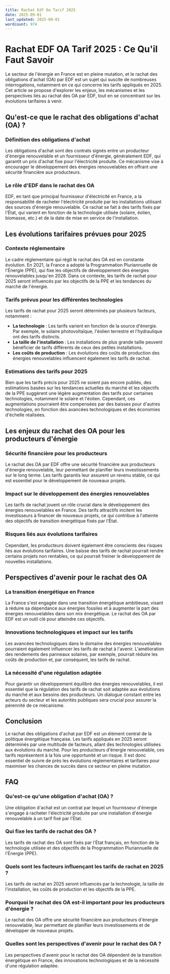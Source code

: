```yaml
---
title: Rachat Edf Oa Tarif 2025
date: 2025-09-01
last_updated: 2025-09-01
wordcount: 974
---
```


# Rachat EDF OA Tarif 2025 : Ce Qu'il Faut Savoir

Le secteur de l'énergie en France est en pleine mutation, et le rachat des obligations d'achat (OA) par EDF est un sujet qui suscite de nombreuses interrogations, notamment en ce qui concerne les tarifs appliqués en 2025. Cet article se propose d'explorer les enjeux, les mécanismes et les perspectives liés au rachat des OA par EDF, tout en se concentrant sur les évolutions tarifaires à venir.

## Qu'est-ce que le rachat des obligations d'achat (OA) ?

### Définition des obligations d'achat

Les obligations d'achat sont des contrats signés entre un producteur d'énergie renouvelable et un fournisseur d'énergie, généralement EDF, qui garantit un prix d'achat fixe pour l'électricité produite. Ce mécanisme vise à encourager le développement des énergies renouvelables en offrant une sécurité financière aux producteurs.

### Le rôle d'EDF dans le rachat des OA

EDF, en tant que principal fournisseur d'électricité en France, a la responsabilité de racheter l'électricité produite par les installations utilisant des sources d'énergie renouvelable. Ce rachat se fait à des tarifs fixés par l'État, qui varient en fonction de la technologie utilisée (solaire, éolien, biomasse, etc.) et de la date de mise en service de l'installation.

## Les évolutions tarifaires prévues pour 2025

### Contexte réglementaire

Le cadre réglementaire qui régit le rachat des OA est en constante évolution. En 2021, la France a adopté la Programmation Pluriannuelle de l'Énergie (PPE), qui fixe les objectifs de développement des énergies renouvelables jusqu'en 2028. Dans ce contexte, les tarifs de rachat pour 2025 seront influencés par les objectifs de la PPE et les tendances du marché de l'énergie.

### Tarifs prévus pour les différentes technologies

Les tarifs de rachat pour 2025 seront déterminés par plusieurs facteurs, notamment :

- **La technologie** : Les tarifs varient en fonction de la source d'énergie. Par exemple, le solaire photovoltaïque, l'éolien terrestre et l'hydraulique ont des tarifs distincts.
- **La taille de l'installation** : Les installations de plus grande taille peuvent bénéficier de tarifs différents de ceux des petites installations.
- **Les coûts de production** : Les évolutions des coûts de production des énergies renouvelables influencent également les tarifs de rachat.

### Estimations des tarifs pour 2025

Bien que les tarifs précis pour 2025 ne soient pas encore publiés, des estimations basées sur les tendances actuelles du marché et les objectifs de la PPE suggèrent une légère augmentation des tarifs pour certaines technologies, notamment le solaire et l'éolien. Cependant, ces augmentations pourraient être compensées par des baisses pour d'autres technologies, en fonction des avancées technologiques et des économies d'échelle réalisées.

## Les enjeux du rachat des OA pour les producteurs d'énergie

### Sécurité financière pour les producteurs

Le rachat des OA par EDF offre une sécurité financière aux producteurs d'énergie renouvelable, leur permettant de planifier leurs investissements sur le long terme. Les tarifs garantis leur assurent un revenu stable, ce qui est essentiel pour le développement de nouveaux projets.

### Impact sur le développement des énergies renouvelables

Les tarifs de rachat jouent un rôle crucial dans le développement des énergies renouvelables en France. Des tarifs attractifs incitent les investisseurs à financer de nouveaux projets, ce qui contribue à l'atteinte des objectifs de transition énergétique fixés par l'État.

### Risques liés aux évolutions tarifaires

Cependant, les producteurs doivent également être conscients des risques liés aux évolutions tarifaires. Une baisse des tarifs de rachat pourrait rendre certains projets non rentables, ce qui pourrait freiner le développement de nouvelles installations.

## Perspectives d'avenir pour le rachat des OA

### La transition énergétique en France

La France s'est engagée dans une transition énergétique ambitieuse, visant à réduire sa dépendance aux énergies fossiles et à augmenter la part des énergies renouvelables dans son mix énergétique. Le rachat des OA par EDF est un outil clé pour atteindre ces objectifs.

### Innovations technologiques et impact sur les tarifs

Les avancées technologiques dans le domaine des énergies renouvelables pourraient également influencer les tarifs de rachat à l'avenir. L'amélioration des rendements des panneaux solaires, par exemple, pourrait réduire les coûts de production et, par conséquent, les tarifs de rachat.

### La nécessité d'une régulation adaptée

Pour garantir un développement équilibré des énergies renouvelables, il est essentiel que la régulation des tarifs de rachat soit adaptée aux évolutions du marché et aux besoins des producteurs. Un dialogue constant entre les acteurs du secteur et les autorités publiques sera crucial pour assurer la pérennité de ce mécanisme.

## Conclusion

Le rachat des obligations d'achat par EDF est un élément central de la politique énergétique française. Les tarifs appliqués en 2025 seront déterminés par une multitude de facteurs, allant des technologies utilisées aux évolutions du marché. Pour les producteurs d'énergie renouvelable, ces tarifs représentent à la fois une opportunité et un risque. Il est donc essentiel de suivre de près les évolutions réglementaires et tarifaires pour maximiser les chances de succès dans ce secteur en pleine mutation.

## FAQ

### Qu'est-ce qu'une obligation d'achat (OA) ?

Une obligation d'achat est un contrat par lequel un fournisseur d'énergie s'engage à racheter l'électricité produite par une installation d'énergie renouvelable à un tarif fixé par l'État.

### Qui fixe les tarifs de rachat des OA ?

Les tarifs de rachat des OA sont fixés par l'État français, en fonction de la technologie utilisée et des objectifs de la Programmation Pluriannuelle de l'Énergie (PPE).

### Quels sont les facteurs influençant les tarifs de rachat en 2025 ?

Les tarifs de rachat en 2025 seront influencés par la technologie, la taille de l'installation, les coûts de production et les objectifs de la PPE.

### Pourquoi le rachat des OA est-il important pour les producteurs d'énergie ?

Le rachat des OA offre une sécurité financière aux producteurs d'énergie renouvelable, leur permettant de planifier leurs investissements et de développer de nouveaux projets.

### Quelles sont les perspectives d'avenir pour le rachat des OA ?

Les perspectives d'avenir pour le rachat des OA dépendent de la transition énergétique en France, des innovations technologiques et de la nécessité d'une régulation adaptée.